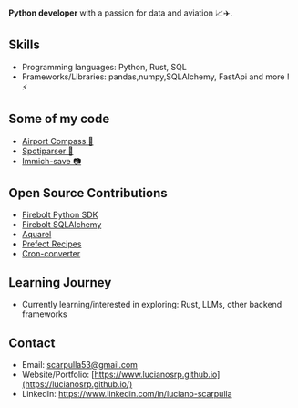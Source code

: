 
**Python developer** with a passion for data and aviation 📈✈️.

## Skills

* Programming languages: Python, Rust, SQL
* Frameworks/Libraries: pandas,numpy,SQLAlchemy, FastApi and more ! ⚡

## Some of my code
- [Airport Compass 🧭](https://github.com/lucianosrp/airport-compass)
- [Spotiparser 🎵](https://github.com/lucianosrp/spotiparser)
- [Immich-save 📷](https://github.com/lucianosrp/immich-save)


## Open Source Contributions

* [Firebolt Python SDK](https://github.com/firebolt-db/firebolt-python-sdk)
* [Firebolt SQLAlchemy](https://github.com/firebolt-db/firebolt-sqlalchemy)
* [Aquarel](https://github.com/lgienapp/aquarel)
* [Prefect Recipes](https://github.com/PrefectHQ/prefect-recipes)
* [Cron-converter](https://github.com/Sonic0/cron-converter)


## Learning Journey

* Currently learning/interested in exploring: Rust, LLMs, other backend frameworks

## Contact

* Email: scarpulla53@gmail.com
* Website/Portfolio: [https://www.lucianosrp.github.io](https://lucianosrp.github.io/)
* LinkedIn: https://www.linkedin.com/in/luciano-scarpulla

